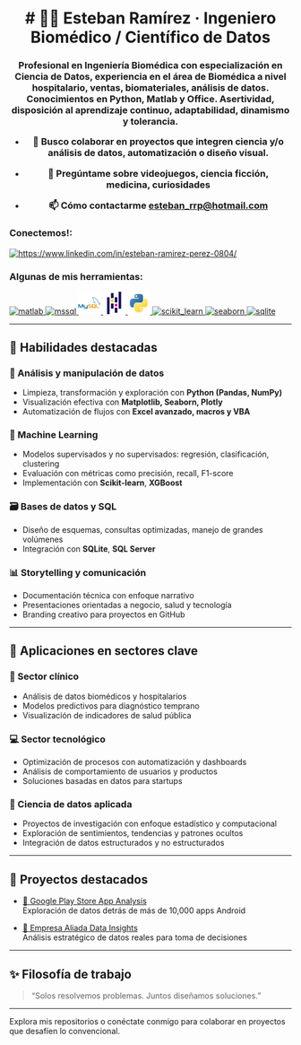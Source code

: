 <h1 align="center"> # 👨‍🔬 Esteban Ramírez · Ingeniero Biomédico / Científico de Datos </h1>
<h3 align="center">Profesional en Ingeniería Biomédica con especialización en Ciencia de Datos, experiencia en el área de Biomédica a nivel hospitalario, ventas, biomateriales, análisis de datos. Conocimientos en Python, Matlab y Office. Asertividad, disposición al aprendizaje continuo, adaptabilidad, dinamismo y tolerancia. 


- 👯 Busco colaborar en **proyectos que integren ciencia y/o análisis de datos, automatización o diseño visual.**

- 💬 Pregúntame sobre **videojuegos, ciencia ficción, medicina, curiosidades**

- 📫 Cómo contactarme **esteban_rrp@hotmail.com**

<h3 align="left">Conectemos!:</h3>
<p align="left">
<a href="https://linkedin.com/in/https://www.linkedin.com/in/esteban-ramirez-perez-0804/" target="blank"><img align="center" src="https://raw.githubusercontent.com/rahuldkjain/github-profile-readme-generator/master/src/images/icons/Social/linked-in-alt.svg" alt="https://www.linkedin.com/in/esteban-ramirez-perez-0804/" height="30" width="40" /></a>
</p>

<h3 align="left">Algunas de mis herramientas:</h3>
<p align="left"> <a href="https://www.mathworks.com/" target="_blank" rel="noreferrer"> <img src="https://upload.wikimedia.org/wikipedia/commons/2/21/Matlab_Logo.png" alt="matlab" width="40" height="40"/> </a> <a href="https://www.microsoft.com/en-us/sql-server" target="_blank" rel="noreferrer"> <img src="https://www.svgrepo.com/show/303229/microsoft-sql-server-logo.svg" alt="mssql" width="40" height="40"/> </a> <a href="https://www.mysql.com/" target="_blank" rel="noreferrer"> <img src="https://raw.githubusercontent.com/devicons/devicon/master/icons/mysql/mysql-original-wordmark.svg" alt="mysql" width="40" height="40"/> </a> <a href="https://pandas.pydata.org/" target="_blank" rel="noreferrer"> <img src="https://raw.githubusercontent.com/devicons/devicon/2ae2a900d2f041da66e950e4d48052658d850630/icons/pandas/pandas-original.svg" alt="pandas" width="40" height="40"/> </a> <a href="https://www.python.org" target="_blank" rel="noreferrer"> <img src="https://raw.githubusercontent.com/devicons/devicon/master/icons/python/python-original.svg" alt="python" width="40" height="40"/> </a> <a href="https://scikit-learn.org/" target="_blank" rel="noreferrer"> <img src="https://upload.wikimedia.org/wikipedia/commons/0/05/Scikit_learn_logo_small.svg" alt="scikit_learn" width="40" height="40"/> </a> <a href="https://seaborn.pydata.org/" target="_blank" rel="noreferrer"> <img src="https://seaborn.pydata.org/_images/logo-mark-lightbg.svg" alt="seaborn" width="40" height="40"/> </a> <a href="https://www.sqlite.org/" target="_blank" rel="noreferrer"> <img src="https://www.vectorlogo.zone/logos/sqlite/sqlite-icon.svg" alt="sqlite" width="40" height="40"/> </a> </p>

---

## 🚀 Habilidades destacadas

### 🔢 Análisis y manipulación de datos
- Limpieza, transformación y exploración con **Python (Pandas, NumPy)**
- Visualización efectiva con **Matplotlib, Seaborn, Plotly**
- Automatización de flujos con **Excel avanzado, macros y VBA**

### 🧠 Machine Learning
- Modelos supervisados y no supervisados: regresión, clasificación, clustering
- Evaluación con métricas como precisión, recall, F1-score
- Implementación con **Scikit-learn**, **XGBoost**

### 🗃️ Bases de datos y SQL
- Diseño de esquemas, consultas optimizadas, manejo de grandes volúmenes
- Integración con **SQLite**, **SQL Server**

### 📊 Storytelling y comunicación
- Documentación técnica con enfoque narrativo
- Presentaciones orientadas a negocio, salud y tecnología
- Branding creativo para proyectos en GitHub

---

## 🧬 Aplicaciones en sectores clave

### 🏥 Sector clínico
- Análisis de datos biomédicos y hospitalarios
- Modelos predictivos para diagnóstico temprano
- Visualización de indicadores de salud pública

### 💻 Sector tecnológico
- Optimización de procesos con automatización y dashboards
- Análisis de comportamiento de usuarios y productos
- Soluciones basadas en datos para startups

### 🔬 Ciencia de datos aplicada
- Proyectos de investigación con enfoque estadístico y computacional
- Exploración de sentimientos, tendencias y patrones ocultos
- Integración de datos estructurados y no estructurados

---

## 📁 Proyectos destacados

- [📱 Google Play Store App Analysis](https://github.com/estebanrrp/revision_apps_google_play)  
  Exploración de datos detrás de más de 10,000 apps Android

- [🤝 Empresa Aliada Data Insights](https://github.com/estebanrrp/-empresa_aliada_EBAC_entregable4)  
  Análisis estratégico de datos reales para toma de decisiones

---

## ✨ Filosofía de trabajo

> “Solos resolvemos problemas. Juntos diseñamos soluciones.”

---

Explora mis repositorios o conéctate conmigo para colaborar en proyectos que desafíen lo convencional.




<!--
**estebanrrp/estebanrrp** is a ✨ _special_ ✨ repository because its `README.md` (this file) appears on your GitHub profile.

Here are some ideas to get you started:

- 🔭 I’m currently working on ...
- 🌱 I’m currently learning ...
- 👯 I’m looking to collaborate on ...
- 🤔 I’m looking for help with ...
- 💬 Ask me about ...
- 📫 How to reach me: ...
- 😄 Pronouns: ...
- ⚡ Fun fact: ...
-->
